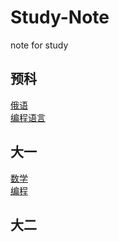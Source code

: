 # Study-Note

note for study

## 预科

[俄语](RussianLanguage/readme.md)  
[编程语言](ProgrammingLanguage/readme.md)

## 大一

[数学](Math/readme.md)  
[编程](Program/readme.md)

## 大二
